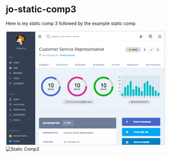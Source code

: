 # jo-static-comp3

Here is my static comp 3 followed by the example static comp.

![Static Comp3](my-project.png)
![Static Comp3](http://frontend.turing.io/assets/images/static-comp-challenge-3.jpg)
